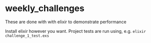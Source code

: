 # weekly\_challenges

These are done with with elixir to demonstrate performance

Install elixir however you want. Project tests are run using, e.g. `elixir challenge_1_test.exs`
